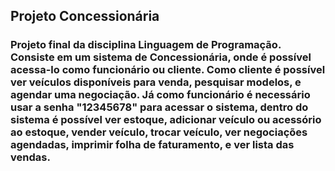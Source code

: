 ## Projeto Concessionária

### Projeto final da disciplina Linguagem de Programação. Consiste em um sistema de Concessionária, onde é possível acessa-lo como funcionário ou cliente. Como cliente é possível ver veículos disponíveis para venda, pesquisar modelos, e agendar uma negociação. Já como funcionário é necessário usar a senha "12345678" para acessar o sistema, dentro do sistema é possível ver estoque, adicionar veículo ou acessório ao estoque, vender veículo, trocar veículo, ver negociações agendadas, imprimir folha de faturamento, e ver lista das vendas.
